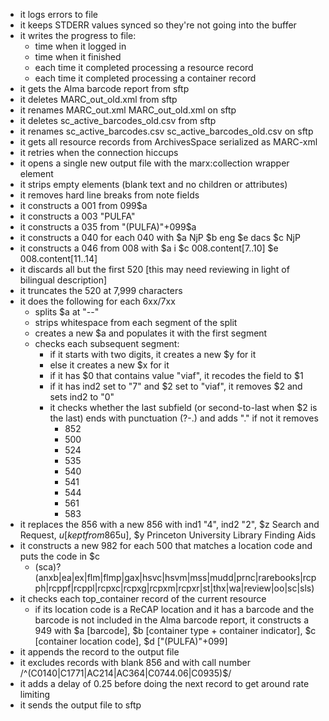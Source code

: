 - it logs errors to file
- it keeps STDERR values synced so they're not going into the buffer
- it writes the progress to file: 
  - time when it logged in
  - time when it finished
  - each time it completed processing a resource record
  - each time it completed processing a container record
- it gets the Alma barcode report from sftp
- it deletes MARC_out_old.xml from sftp
- it renames MARC_out.xml MARC_out_old.xml on sftp
- it deletes sc_active_barcodes_old.csv from sftp
- it renames sc_active_barcodes.csv sc_active_barcodes_old.csv on sftp
- it gets all resource records from ArchivesSpace serialized as MARC-xml
- it retries when the connection hiccups
- it opens a single new output file with the marx:collection wrapper element
- it strips empty elements (blank text and no children or attributes)
- it removes hard line breaks from note fields
- it constructs a 001 from 099$a
- it constructs a 003 "PULFA"
- it constructs a 035 from "(PULFA)"+099$a
- it constructs a 040 for each 040 with $a NjP $b eng $e dacs $c NjP
- it constructs a 046 from 008 with $a i $c 008.content[7..10] $e 008.content[11..14]
- it discards all but the first 520 [this may need reviewing in light of bilingual description]
- it truncates the 520 at 7,999 characters
- it does the following for each 6xx/7xx
  - splits $a at "--"
  - strips whitespace from each segment of the split
  - creates a new $a and populates it with the first segment
  - checks each subsequent segment:
    - if it starts with two digits, it creates a new $y for it
    - else it creates a new $x for it
    - if it has $0 that contains value "viaf", it recodes the field to $1
    - if it has ind2 set to "7" and $2 set to "viaf", it removes $2 and sets ind2 to "0"
    - it checks whether the last subfield (or second-to-last when $2 is the last) ends with punctuation (?-.) and adds "." if not it removes
      - 852
      - 500
      - 524
      - 535
      - 540
      - 541
      - 544
      - 561
      - 583
- it replaces the 856 with a new 856 with ind1 "4", ind2 "2", $z Search and Request, $u [kept from 865$u], $y Princeton University Library Finding Aids
- it constructs a new 982 for each 500 that matches a location code and puts the code in $c
  - (sca)?(anxb|ea|ex|flm|flmp|gax|hsvc|hsvm|mss|mudd|prnc|rarebooks|rcpph|rcppf|rcppl|rcpxc|rcpxg|rcpxm|rcpxr|st|thx|wa|review|oo|sc|sls)
- it checks each top_container record of the current resource
  - if its location code is a ReCAP location and it has a barcode and the barcode is not included in the Alma barcode report, it constructs a 949 with $a [barcode], $b [container type + container indicator], $c [container location code], $d ["(PULFA)"+099]
- it appends the record to the output file
- it excludes records with blank 856 and with call number /^(C0140|C1771|AC214|AC364|C0744.06|C0935)$/
- it adds a delay of 0.25 before doing the next record to get around rate limiting
- it sends the output file to sftp
